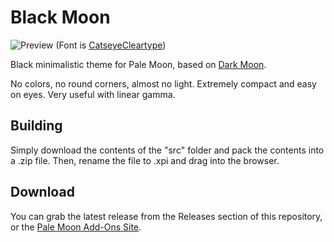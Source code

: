 # Black Moon
![Preview](https://i.imgur.com/AAmbY5e.png) (Font is [CatseyeCleartype](https://github.com/Servail/fonts))

Black minimalistic theme for Pale Moon, based on [Dark Moon](https://github.com/Lootyhoof/darkmoon).

No colors, no round corners, almost no light. Extremely compact and easy on eyes. Very useful with linear gamma.

## Building
Simply download the contents of the "src" folder and pack the contents into a .zip file. Then, rename the file to .xpi and drag into the browser.

## Download
You can grab the latest release from the Releases section of this repository, or the [Pale Moon Add-Ons Site](https://addons.palemoon.org/addon/blackmoon/).
